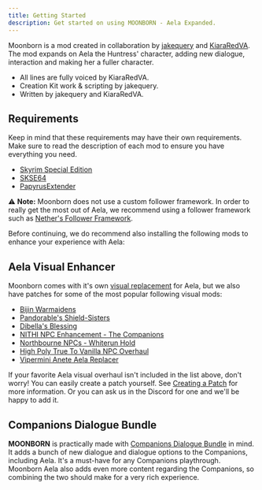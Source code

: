 ```yaml
---
title: Getting Started
description: Get started on using MOONBORN - Aela Expanded.
---
```


Moonborn is a mod created in collaboration by [jakequery](https://www.nexusmods.com/users/20274634) and [KiaraRedVA](https://www.nexusmods.com/users/166822638). The mod expands on Aela the Huntress' character, adding new dialogue, interaction and making her a fuller character.

- All lines are fully voiced by KiaraRedVA.
- Creation Kit work & scripting by jakequery.
- Written by jakequery and KiaraRedVA.

## Requirements

Keep in mind that these requirements may have their own requirements. Make sure to read the description of each mod to ensure you have everything you need.

- [Skyrim Special Edition](https://store.steampowered.com/app/489830/The_Elder_Scrolls_V_Skyrim_Special_Edition/)
- [SKSE64](https://skse.silverlock.org/)
- [PapyrusExtender](https://www.nexusmods.com/skyrimspecialedition/mods/22854)

⚠️ **Note:** Moonborn does not use a custom follower framework. In order to really get the most out of Aela, we recommend using a follower framework such as [Nether's Follower Framework](https://www.nexusmods.com/skyrimspecialedition/mods/55653).

Before continuing, we do recommend also installing the following mods to enhance your experience with Aela:

## Aela Visual Enhancer

Moonborn comes with it's own [visual replacement](#) for Aela, but we also have patches for some of the most popular following visual mods:

- [Bijin Warmaidens](https://www.nexusmods.com/skyrimspecialedition/mods/1825)
- [Pandorable's Shield-Sisters](https://www.nexusmods.com/skyrimspecialedition/mods/42480)
- [Dibella's Blessing](https://www.nexusmods.com/skyrimspecialedition/mods/82606)
- [NITHI NPC Enhancement - The Companions](https://www.nexusmods.com/skyrimspecialedition/mods/83270)
- [Northbourne NPCs - Whiterun Hold](https://www.nexusmods.com/skyrimspecialedition/mods/35404)
- [High Poly True To Vanilla NPC Overhaul](https://www.nexusmods.com/skyrimspecialedition/mods/74226)
- [Vipermini Anete Aela Replacer](https://www.nexusmods.com/skyrimspecialedition/mods/103319)

If your favorite Aela visual overhaul isn't included in the list above, don't worry! You can easily create a patch yourself. See [Creating a Patch](/docs/guides/creating-a-patch) for more information. Or you can ask us in the Discord for one and we'll be happy to add it.

## Companions Dialogue Bundle

**MOONBORN** is practically made with [Companions Dialogue Bundle](https://www.nexusmods.com/skyrimspecialedition/mods/93592) in mind. It adds a bunch of new dialogue and dialogue options to the Companions, including Aela. It's a must-have for any Companions playthrough. Moonborn Aela also adds even more content regarding the Companions, so combining the two should make for a very rich experience.
